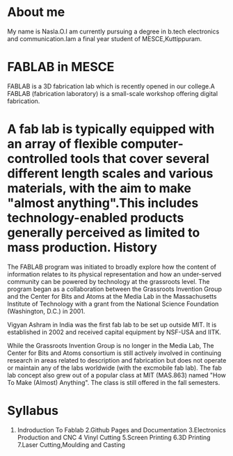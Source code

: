 About me
=========
  My name is Nasla.O.I am currently pursuing a degree in b.tech electronics and communication.Iam a final year student of MESCE,Kuttippuram.

FABLAB in MESCE
===============
  FABLAB is a 3D fabrication lab which is recently opened in our college.A FABLAB (fabrication laboratory) is a small-scale workshop offering  digital fabrication.

  A fab lab is typically equipped with an array of flexible computer-controlled tools that cover several different length scales and various materials, with the aim to make "almost anything".This includes technology-enabled products generally perceived as limited to mass production.
History
=======
  The FABLAB program was initiated to broadly explore how the content of information relates to its physical representation and how an under-served community can be powered by technology at the grassroots level. The program began as a collaboration between the Grassroots Invention Group and the Center for Bits and Atoms at the Media Lab in the Massachusetts Institute of Technology with a grant from the National Science Foundation (Washington, D.C.) in 2001.

  Vigyan Ashram in India was the first fab lab to be set up outside MIT. It is established in 2002 and received capital equipment by NSF-USA and IITK.

  While the Grassroots Invention Group is no longer in the Media Lab, The Center for Bits and Atoms consortium is still actively involved in continuing research in areas related to description and fabrication but does not operate or maintain any of the labs worldwide (with the excmobile fab lab). The fab lab concept also grew out of a popular class at MIT (MAS.863) named "How To Make (Almost) Anything". The class is still offered in the fall semesters.

  Syllabus
  ========
 1. Indroduction To Fablab
 2.Github Pages and Documentation
 3.Electronics Production and CNC
 4 Vinyl Cutting
 5.Screen Printing
 6.3D Printing                              
 7.Laser Cutting,Moulding and Casting
                               
 
 



